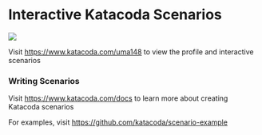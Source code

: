 # Interactive Katacoda Scenarios

[![](http://shields.katacoda.com/katacoda/uma148/count.svg)](https://www.katacoda.com/uma148 "Get your profile on Katacoda.com")

Visit https://www.katacoda.com/uma148 to view the profile and interactive scenarios

### Writing Scenarios
Visit https://www.katacoda.com/docs to learn more about creating Katacoda scenarios

For examples, visit https://github.com/katacoda/scenario-example
